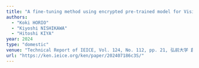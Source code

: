 ```yaml
---
title: "A fine-tuning method using encrypted pre-trained model for Vision Transformer considering privacy protection"
authors:
  - "Koki HORIO"
  - "Kiyoshi NISHIKAWA"
  - "Hitoshi KIYA"
year: 2024
type: "domestic"
venue: "Technical Report of IEICE, Vol. 124, No. 112, pp. 21, 弘前大学 創立50周年記念会館 , 2024-07-11."
url: "https://ken.ieice.org/ken/paper/202407186c3S/"
---
```

